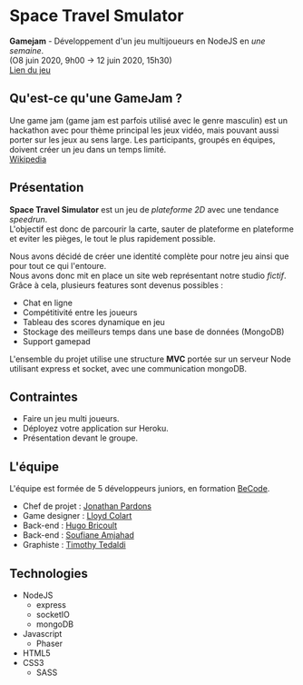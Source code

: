 # Space Travel Smulator
**Gamejam** - Développement d'un jeu multijoueurs en NodeJS en *une semaine*.  
(O8 juin 2020, 9h00 -> 12 juin 2020, 15h30)  
[Lien du jeu](https://ratpi.herokuapp.com/)

## Qu'est-ce qu'une GameJam ?
Une game jam (game jam est parfois utilisé avec le genre masculin) est un hackathon avec pour thème principal les jeux vidéo, mais pouvant aussi porter sur les jeux au sens large. Les participants, groupés en équipes, doivent créer un jeu dans un temps limité.  
[Wikipedia](https://fr.wikipedia.org/wiki/Game_jam)

## Présentation
**Space Travel Simulator** est un jeu de *plateforme 2D* avec une tendance *speedrun*.  
L'objectif est donc de parcourir la carte, sauter de plateforme en plateforme et eviter les pièges, le tout le plus rapidement possible.  

Nous avons décidé de créer une identité complète pour notre jeu ainsi que pour tout ce qui l'entoure.  
Nous avons donc mit en place un site web représentant notre studio *fictif*. Grâce à cela, plusieurs features sont devenus possibles :
* Chat en ligne
* Compétitivité entre les joueurs
* Tableau des scores dynamique en jeu
* Stockage des meilleurs temps dans une base de données (MongoDB)
* Support gamepad

L'ensemble du projet utilise une structure **MVC** portée sur un serveur Node utilisant express et socket, avec une communication mongoDB.

## Contraintes
* Faire un jeu multi joueurs.
* Déployez votre application sur Heroku.
* Présentation devant le groupe.

## L'équipe
L'équipe est formée de 5 développeurs juniors, en formation [BeCode](https://becode.org/).
* Chef de projet : [Jonathan Pardons](https://github.com/j-pard)
* Game designer : [Lloyd Colart](https://github.com/Lloydcol)
* Back-end : [Hugo Bricoult](https://github.com/HugoBricoult)
* Back-end : [Soufiane Amjahad](https://github.com/AmjSf)
* Graphiste : [Timothy Tedaldi](https://github.com/TimothyTedaldi)


## Technologies
* NodeJS
  * express
  * socketIO 
  * mongoDB
* Javascript
  * Phaser
* HTML5 
* CSS3
  * SASS
